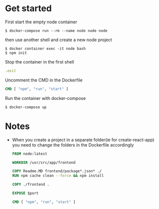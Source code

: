 # Get started

First start the empty node container
```console
$ docker-compose run --rm --name node node node
```

then use another shell and create a new node project
```console
$ docker container exec -it node bash
$ npm init
```

Stop the container in the first shell
```javascript
.exit
```

Uncomment the CMD in the Dockerfile
```dockerfile
CMD [ "npm", "run", "start" ]
```

Run the container with docker-compose
```console
$ docker-compose up
```

# Notes
- When you create a project in a separate folder(ie for create-react-app) you need to change the folders in the Dockerfile accordingly
  ```dockerfile
  FROM node:latest

  WORKDIR /usr/src/app/frontend

  COPY Readme.MD frontend/package*.json* ./
  RUN npm cache clean --force && npm install

  COPY ./frontend .

  EXPOSE $port

  CMD [ "npm", "run", "start" ]
  ```